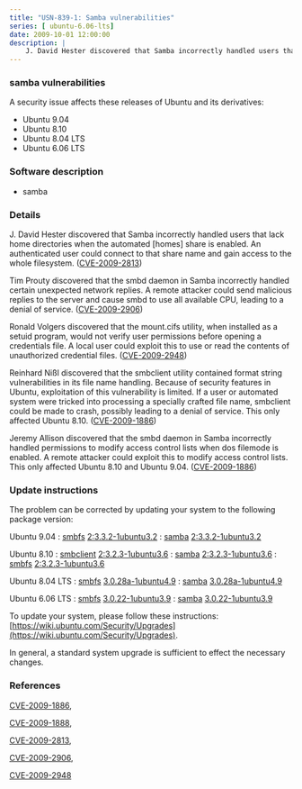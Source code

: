 ```yaml
---
title: "USN-839-1: Samba vulnerabilities"
series: [ ubuntu-6.06-lts]
date: 2009-10-01 12:00:00
description: |
    J. David Hester discovered that Samba incorrectly handled users that lack home directories when the automated [homes] share is enabled. An authenticated user could connect to that share name and gain access to the whole filesystem. ([CVE-2009-2813](http://people.ubuntu.com/~ubuntu-security/cve/CVE-2009-2813))
--- 
```

 
### samba vulnerabilities

A security issue affects these releases of Ubuntu and its derivatives:

* Ubuntu 9.04
* Ubuntu 8.10
* Ubuntu 8.04 LTS
* Ubuntu 6.06 LTS

### Software description

* samba 

### Details

J. David Hester discovered that Samba incorrectly handled users that lack home directories when the automated [homes] share is enabled. An authenticated user could connect to that share name and gain access to the whole filesystem. ([CVE-2009-2813](http://people.ubuntu.com/~ubuntu-security/cve/CVE-2009-2813))

Tim Prouty discovered that the smbd daemon in Samba incorrectly handled certain unexpected network replies. A remote attacker could send malicious replies to the server and cause smbd to use all available CPU, leading to a denial of service. ([CVE-2009-2906](http://people.ubuntu.com/~ubuntu-security/cve/CVE-2009-2906))

Ronald Volgers discovered that the mount.cifs utility, when installed as a setuid program, would not verify user permissions before opening a credentials file. A local user could exploit this to use or read the contents of unauthorized credential files. ([CVE-2009-2948](http://people.ubuntu.com/~ubuntu-security/cve/CVE-2009-2948))

Reinhard Nißl discovered that the smbclient utility contained format string vulnerabilities in its file name handling. Because of security features in Ubuntu, exploitation of this vulnerability is limited. If a user or automated system were tricked into processing a specially crafted file name, smbclient could be made to crash, possibly leading to a denial of service. This only affected Ubuntu 8.10. ([CVE-2009-1886](http://people.ubuntu.com/~ubuntu-security/cve/CVE-2009-1886))

Jeremy Allison discovered that the smbd daemon in Samba incorrectly handled permissions to modify access control lists when dos filemode is enabled. A remote attacker could exploit this to modify access control lists. This only affected Ubuntu 8.10 and Ubuntu 9.04. ([CVE-2009-1886](http://people.ubuntu.com/~ubuntu-security/cve/CVE-2009-1886)) 

### Update instructions

The problem can be corrected by updating your system to the following package version:

Ubuntu 9.04
 : [smbfs](https://launchpad.net/ubuntu/+source/samba) <span> [2:3.3.2-1ubuntu3.2](https://launchpad.net/ubuntu/+source/samba/2:3.3.2-1ubuntu3.2) </span> 
 : [samba](https://launchpad.net/ubuntu/+source/samba) <span> [2:3.3.2-1ubuntu3.2](https://launchpad.net/ubuntu/+source/samba/2:3.3.2-1ubuntu3.2) </span> 

Ubuntu 8.10
 : [smbclient](https://launchpad.net/ubuntu/+source/samba) <span> [2:3.2.3-1ubuntu3.6](https://launchpad.net/ubuntu/+source/samba/2:3.2.3-1ubuntu3.6) </span> 
 : [samba](https://launchpad.net/ubuntu/+source/samba) <span> [2:3.2.3-1ubuntu3.6](https://launchpad.net/ubuntu/+source/samba/2:3.2.3-1ubuntu3.6) </span> 
 : [smbfs](https://launchpad.net/ubuntu/+source/samba) <span> [2:3.2.3-1ubuntu3.6](https://launchpad.net/ubuntu/+source/samba/2:3.2.3-1ubuntu3.6) </span> 

Ubuntu 8.04 LTS
 : [smbfs](https://launchpad.net/ubuntu/+source/samba) <span> [3.0.28a-1ubuntu4.9](https://launchpad.net/ubuntu/+source/samba/3.0.28a-1ubuntu4.9) </span> 
 : [samba](https://launchpad.net/ubuntu/+source/samba) <span> [3.0.28a-1ubuntu4.9](https://launchpad.net/ubuntu/+source/samba/3.0.28a-1ubuntu4.9) </span> 

Ubuntu 6.06 LTS
 : [smbfs](https://launchpad.net/ubuntu/+source/samba) <span> [3.0.22-1ubuntu3.9](https://launchpad.net/ubuntu/+source/samba/3.0.22-1ubuntu3.9) </span> 
 : [samba](https://launchpad.net/ubuntu/+source/samba) <span> [3.0.22-1ubuntu3.9](https://launchpad.net/ubuntu/+source/samba/3.0.22-1ubuntu3.9) </span> 

To update your system, please follow these instructions: [https://wiki.ubuntu.com/Security/Upgrades](https://wiki.ubuntu.com/Security/Upgrades).

In general, a standard system upgrade is sufficient to effect the necessary changes. 

### References

 [CVE-2009-1886](http://people.ubuntu.com/~ubuntu-security/cve/CVE-2009-1886), 

 [CVE-2009-1888](http://people.ubuntu.com/~ubuntu-security/cve/CVE-2009-1888), 

 [CVE-2009-2813](http://people.ubuntu.com/~ubuntu-security/cve/CVE-2009-2813), 

 [CVE-2009-2906](http://people.ubuntu.com/~ubuntu-security/cve/CVE-2009-2906), 

 [CVE-2009-2948](http://people.ubuntu.com/~ubuntu-security/cve/CVE-2009-2948)
 
